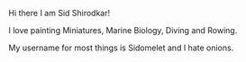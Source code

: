 Hi there I am Sid Shirodkar!

I love painting Miniatures, Marine Biology, Diving and Rowing.

My username for most things is Sidomelet and I hate onions. 
